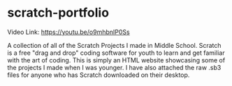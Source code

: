# scratch-portfolio

Video Link: https://youtu.be/o9mhbnIP0Ss

A collection of all of the Scratch Projects I made in Middle School. Scratch is a free "drag and drop" coding software for youth to learn and get familiar with the art of coding. This is simply an HTML website showcasing some of the projects I made when I was younger. I have also attached the raw .sb3 files for anyone who has Scratch downloaded on their desktop.   
